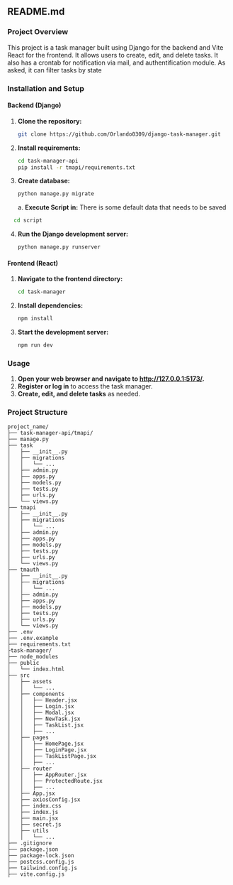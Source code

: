 ## README.md

### Project Overview
This project is a task manager built using Django for the backend and Vite React for the frontend. It allows users to create, edit, and delete tasks.
It also has a crontab for notification via mail, and authentification module.
As asked, it can filter tasks by state
### Installation and Setup

#### Backend (Django)
1. **Clone the repository:**
   ```bash
   git clone https://github.com/Orlando0309/django-task-manager.git
   ```
2. **Install requirements:**
   ```bash
   cd task-manager-api
   pip install -r tmapi/requirements.txt
   ```
3. **Create database:**
   ```bash
   python manage.py migrate
   ```
   a. **Execute Script in:**
   There is some default data that needs to be saved
  ```bash
    cd script
  ```
4. **Run the Django development server:**
   ```bash
   python manage.py runserver
   ```

#### Frontend (React)
1. **Navigate to the frontend directory:**
   ```bash
   cd task-manager
   ```
2. **Install dependencies:**
   ```bash
   npm install
   ```
3. **Start the development server:**
   ```bash
   npm run dev
   ```

### Usage
1. **Open your web browser and navigate to http://127.0.0.1:5173/.**
2. **Register or log in** to access the task manager.
3. **Create, edit, and delete tasks** as needed.

### Project Structure
```
project_name/
├── task-manager-api/tmapi/
├── manage.py
├── task
│   ├── __init__.py
│   ├── migrations
│   │   └── ...
│   ├── admin.py
│   ├── apps.py
│   ├── models.py
│   ├── tests.py
│   ├── urls.py
│   └── views.py
├── tmapi
│   ├── __init__.py
│   ├── migrations
│   │   └── ...
│   ├── admin.py
│   ├── apps.py
│   ├── models.py
│   ├── tests.py
│   ├── urls.py
│   └── views.py
├── tmauth
│   ├── __init__.py
│   ├── migrations
│   │   └── ...
│   ├── admin.py
│   ├── apps.py
│   ├── models.py
│   ├── tests.py
│   ├── urls.py
│   └── views.py
├── .env
├── .env.example
├── requirements.txt
├task-manager/
├── node_modules
├── public
│   └── index.html
├── src
│   ├── assets
│   │   └── ...
│   ├── components
│   │   ├── Header.jsx
│   │   ├── Login.jsx
│   │   ├── Modal.jsx
│   │   ├── NewTask.jsx
│   │   ├── TaskList.jsx
│   │   ├── ...
│   ├── pages
│   │   ├── HomePage.jsx
│   │   ├── LoginPage.jsx
│   │   ├── TaskListPage.jsx
│   │   ├── ...
│   ├── router
│   │   ├── AppRouter.jsx
│   │   ├── ProtectedRoute.jsx
│   │   ├── ...
│   ├── App.jsx
│   ├── axiosConfig.jsx
│   ├── index.css
│   ├── index.js
│   ├── main.jsx
│   ├── secret.js
│   ├── utils
│   │   └── ...
├── .gitignore
├── package.json
├── package-lock.json
├── postcss.config.js
├── tailwind.config.js
├── vite.config.js
```
